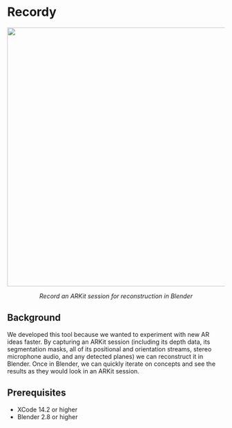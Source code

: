 # Recordy

<p align="center">
 <img src="https://github.com/Shopify/recordy/blob/main/readme_images/logo.png" width="600"/>
 <p align="center">
  <em>Record an ARKit session for reconstruction in Blender</em>
 </p>
</p>

## Background

We developed this tool because we wanted to experiment with new AR ideas
faster. By capturing an ARKit session (including its depth data, its
segmentation masks, all of its positional and orientation streams, stereo
microphone audio, and any detected planes) we can reconstruct it in Blender.
Once in Blender, we can quickly iterate on concepts and see the results as they
would look in an ARKit session.

## Prerequisites

* XCode 14.2 or higher
* Blender 2.8 or higher
